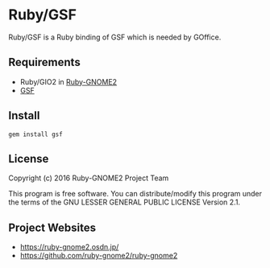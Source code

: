 # Ruby/GSF

Ruby/GSF is a Ruby binding of GSF which is needed by GOffice.

## Requirements

* Ruby/GIO2 in
  [Ruby-GNOME2](https://ruby-gnome2.osdn.jp/)
* [GSF](https://developer.gnome.org/gsf/)

## Install

    gem install gsf

## License

Copyright (c) 2016 Ruby-GNOME2 Project Team

This program is free software. You can distribute/modify this program
under the terms of the GNU LESSER GENERAL PUBLIC LICENSE Version 2.1.

## Project Websites

*   https://ruby-gnome2.osdn.jp/
*   https://github.com/ruby-gnome2/ruby-gnome2
